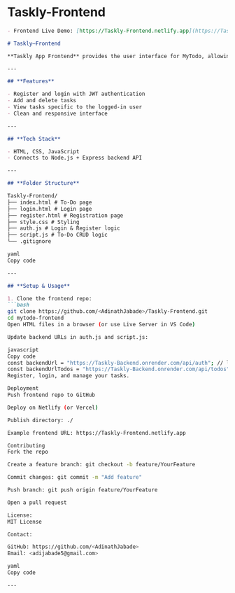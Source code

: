 # **Taskly-Frontend**

```markdown
- Frontend Live Demo: [https://Taskly-Frontend.netlify.app](https://Taskly-Frontend.netlify.app)

# Taskly–Frontend

**Taskly App Frontend** provides the user interface for MyTodo, allowing users to register, login, and manage their tasks. Built with **HTML, CSS, and JavaScript**, it communicates with the backend API.

---

## **Features**

- Register and login with JWT authentication  
- Add and delete tasks  
- View tasks specific to the logged-in user  
- Clean and responsive interface  

---

## **Tech Stack**

- HTML, CSS, JavaScript  
- Connects to Node.js + Express backend API  

---

## **Folder Structure**

Taskly-Frontend/
├── index.html # To-Do page
├── login.html # Login page
├── register.html # Registration page
├── style.css # Styling
├── auth.js # Login & Register logic
├── script.js # To-Do CRUD logic
└── .gitignore

yaml
Copy code

---

## **Setup & Usage**

1. Clone the frontend repo:
```bash
git clone https://github.com/<AdinathJabade>/Taskly-Frontend.git
cd mytodo-frontend
Open HTML files in a browser (or use Live Server in VS Code)

Update backend URLs in auth.js and script.js:

javascript
Copy code
const backendUrl = "https://Taskly-Backend.onrender.com/api/auth"; // login/register
const backendUrlTodos = "https://Taskly-Backend.onrender.com/api/todos"; // tasks
Register, login, and manage your tasks.

Deployment
Push frontend repo to GitHub

Deploy on Netlify (or Vercel)

Publish directory: ./

Example frontend URL: https://Taskly-Frontend.netlify.app

Contributing
Fork the repo

Create a feature branch: git checkout -b feature/YourFeature

Commit changes: git commit -m "Add feature"

Push branch: git push origin feature/YourFeature

Open a pull request

License:
MIT License

Contact:

GitHub: https://github.com/<AdinathJabade>
Email: <adijabade5@gmail.com>

yaml
Copy code

---










